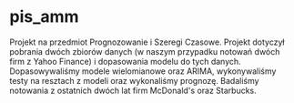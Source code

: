 # pis_amm
Projekt na przedmiot Prognozowanie i Szeregi Czasowe. Projekt dotyczył pobrania dwóch zbiorów danych (w naszym przypadku notowań dwóch firm z Yahoo Finance) i dopasowania modelu do tych danych. Dopasowywaliśmy modele wielomianowe oraz ARIMA, wykonywaliśmy testy na resztach z modeli oraz wykonaliśmy prognozę. Badaliśmy notowania z ostatnich dwóch lat firm McDonald's oraz Starbucks.
